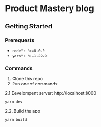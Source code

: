 # Product Mastery blog

## Getting Started

### Prerequests
- `node": ">=8.0.0`
- `yarn": ">=1.22.0`

### Commands

1. Clone this repo.
2. Run one of commands:


2.1 Develompent server: http://localhost:8000
```
yarn dev
```

2.2. Build the app
```
yarn build
```


